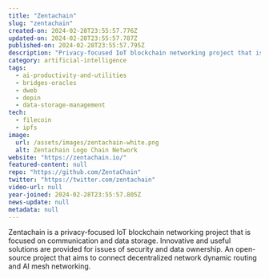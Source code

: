 ```yaml
---
title: "Zentachain"
slug: "zentachain"
created-on: 2024-02-28T23:55:57.776Z
updated-on: 2024-02-28T23:55:57.787Z
published-on: 2024-02-28T23:55:57.795Z
description: "Privacy-focused IoT blockchain networking project that is focused on communication and data storage."
category: artificial-intelligence
tags:
  - ai-productivity-and-utilities
  - bridges-oracles
  - dweb
  - depin
  - data-storage-management
tech:
  - filecoin
  - ipfs
image:
  url: /assets/images/zentachain-white.png
  alt: Zentachain Logo Chain Network
website: "https://zentachain.io/"
featured-content: null
repo: "https://github.com/ZentaChain"
twitter: "https://twitter.com/zentachain"
video-url: null
year-joined: 2024-02-28T23:55:57.805Z
news-update: null
metadata: null
---
```


Zentachain is a privacy-focused IoT blockchain networking project that is focused on communication and data storage. Innovative and useful solutions are provided for issues of security and data ownership. An open-source project that aims to connect decentralized network dynamic routing and AI mesh networking.
